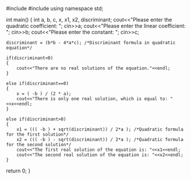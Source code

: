 #include <iostream>
#include <cmath>
using namespace std;

int main()
{
    int a, b, c, x, x1, x2, discriminant;
    cout<<"Please enter the quadratic coefficient: ";
    cin>>a;
    cout<<"Please enter the linear coefficient: ";
    cin>>b;
    cout<<"Please enter the constant: ";
    cin>>c;

    discriminant = (b*b - 4*a*c); /*Discriminant formula in quadratic equation*/

    if(discriminant<0)
    {
        cout<<"There are no real solutions of the equation."<<endl;
    }

    else if(discriminant==0)
    {
        x = ( -b ) / (2 * a);
        cout<<"There is only one real solution, which is equal to: "<<x<<endl;
    }

    else if(discriminant>0)
    {
        x1 = ((( -b ) + sqrt(discriminant)) / 2*a ); /*Quadratic formula for the first solution*/
        x2 = ((( -b ) - sqrt(discriminant)) / 2*a ); /*Quadratic formula for the second solution*/
        cout<<"The first real solution of the equation is: "<<x1<<endl;
        cout<<"The second real solution of the equation is: "<<x2<<endl;
    }

 return 0;
}

